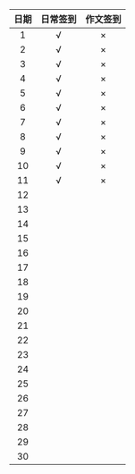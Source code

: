 | 日期 | 日常签到 | 作文签到 |
| :--: | :------: | :------: |
|  1   | √ | × |
|  2   | √ | × |
|  3   | √ | × |
|  4   | √ | × |
|  5   | √ | × |
|  6   | √ | × |
|  7   | √ | × |
|  8   | √ | × |
|  9   |  √      | ×       |
|  10  |      √    |   ×       |
|  11  | √ | × |
|  12  |         |         |
|  13  |         |         |
|  14  |         |         |
|  15  |         |         |
|  16  |         |         |
|  17  |         |         |
|  18  |         |         |
|  19  |         |         |
|  20  |         |         |
|  21  |         |         |
|  22  |         |         |
|  23  |         |         |
|  24  |         |         |
|  25  |         |         |
|  26  |         |         |
|  27  |         |         |
|  28  |         |         |
|  29  |         |         |
|  30  |         |         |
